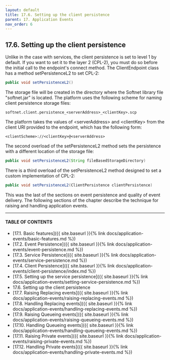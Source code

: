 ```yaml
---
layout: default
title: 17.6. Setting up the client persistence
parent: 17. Application Events
nav_order: 6
---
```


## 17.6. Setting up the client persistence

Unlike in the case with services, the client persistence is set to level 1 by default. If you want to set it to the layer 2 (CPL-2), you must do so before the initial call to the endpoint's <span class="method">connect</span> method. The <span class="datatype">ClientEndpoint</span> class has a method <span class="method">setPersistenceL2</span> to set CPL-2:
```java
public void setPersistenceL2()
```

The storage file will be created in the directory where the Softnet library file "softnet.jar" is located. The platform uses the following scheme for naming client persistence storage files:
```
softnet.client.persistence_<serverAddress>_<clientKey>.scp
```

The platform takes the values of &lt;serverAddress&gt; and &lt;clientKey&gt; from the client URI provided to the endpoint, which has the following form:
```
<clientScheme>://<clientKey>@<serverAddress>
```

The second overload of the <span class="method">setPersistenceL2</span> method sets the persistence with a different location of the storage file:
```java
public void setPersistenceL2(String fileBasedStorageDirectory)
```

There is a third overload of the <span class="method">setPersistenceL2</span> method designed to set a custom implementation of CPL-2:
```java
public void setPersistenceL2(ClientPersistence clientPersistence)
```

This was the last of the sections on event persistence and quality of event delivery. The following sections of the chapter describe the technique for raising and handling application events.

---
#### TABLE OF CONTENTS
* [17.1. Basic features]({{ site.baseurl }}{% link docs/application-events/basic-features.md %})
* [17.2. Event Persistence]({{ site.baseurl }}{% link docs/application-events/event-persistence.md %})
* [17.3. Service Persistence]({{ site.baseurl }}{% link docs/application-events/service-persistence.md %})
* [17.4. Client Persistence]({{ site.baseurl }}{% link docs/application-events/client-persistence/index.md %})
* [17.5. Setting up the service persistence]({{ site.baseurl }}{% link docs/application-events/setting-service-persistence.md %})
* 17.6. Setting up the client persistence
* [17.7. Raising Replacing events]({{ site.baseurl }}{% link docs/application-events/raising-replacing-events.md %})
* [17.8. Handling Replacing events]({{ site.baseurl }}{% link docs/application-events/handling-replacing-events.md %})
* [17.9. Raising Queueing events]({{ site.baseurl }}{% link docs/application-events/raising-queueing-events.md %})
* [17.10. Handling Queueing events]({{ site.baseurl }}{% link docs/application-events/handling-queueing-events.md %})
* [17.11. Raising Private events]({{ site.baseurl }}{% link docs/application-events/raising-private-events.md %})
* [17.12. Handling Private events]({{ site.baseurl }}{% link docs/application-events/handling-private-events.md %})